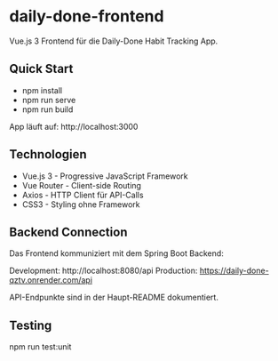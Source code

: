 # daily-done-frontend
Vue.js 3 Frontend für die Daily-Done Habit Tracking App.

## Quick Start
- npm install 
- npm run serve
- npm run build

App läuft auf: http://localhost:3000

## Technologien

- Vue.js 3 - Progressive JavaScript Framework 
- Vue Router - Client-side Routing 
- Axios - HTTP Client für API-Calls 
- CSS3 - Styling ohne Framework

## Backend Connection
Das Frontend kommuniziert mit dem Spring Boot Backend:

Development: http://localhost:8080/api
Production: https://daily-done-qztv.onrender.com/api

API-Endpunkte sind in der Haupt-README dokumentiert.

## Testing
npm run test:unit


